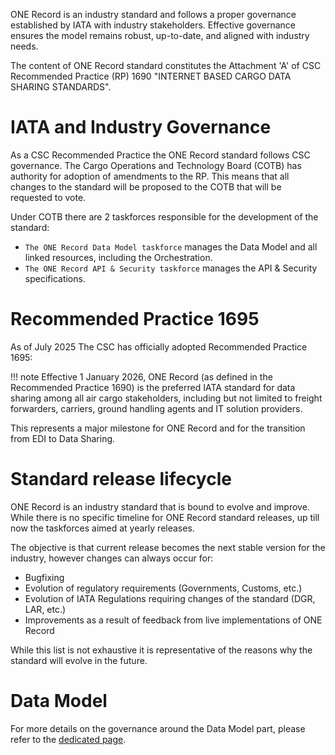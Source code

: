ONE Record is an industry standard and follows a proper governance established by IATA with industry stakeholders. Effective governance ensures the model remains robust, up-to-date, and aligned with industry needs.

The content of ONE Record standard constitutes the Attachment 'A' of CSC Recommended Practice (RP) 1690 "INTERNET BASED CARGO DATA SHARING STANDARDS".

# IATA and Industry Governance

As a CSC Recommended Practice the ONE Record standard follows CSC governance. The Cargo Operations and Technology Board (COTB) has authority for adoption of amendments to the RP. This means that all changes to the standard will be proposed to the COTB that will be requested to vote.

Under COTB there are 2 taskforces responsible for the development of the standard:

- `The ONE Record Data Model taskforce` manages the Data Model and all linked resources, including the Orchestration.
- `The ONE Record API & Security taskforce` manages the API & Security specifications.

# Recommended Practice 1695

As of July 2025 The CSC has officially adopted Recommended Practice 1695:

!!! note
    Effective 1 January 2026, ONE Record (as defined in the Recommended Practice 1690) is the preferred IATA standard for data sharing among all air cargo stakeholders, including but not limited to freight forwarders, carriers, ground handling agents and IT solution providers.

This represents a major milestone for ONE Record and for the transition from EDI to Data Sharing.
    
# Standard release lifecycle

ONE Record is an industry standard that is bound to evolve and improve. While there is no specific timeline for ONE Record standard releases, up till now the taskforces aimed at yearly releases.

The objective is that current release becomes the next stable version for the industry, however changes can always occur for:

- Bugfixing
- Evolution of regulatory requirements (Governments, Customs, etc.)
- Evolution of IATA Regulations requiring changes of the standard (DGR, LAR, etc.)
- Improvements as a result of feedback from live implementations of ONE Record

While this list is not exhaustive it is representative of the reasons why the standard will evolve in the future.

# Data Model

For more details on the governance around the Data Model part, please refer to the [dedicated page](./../Data-Model/governance.md).
